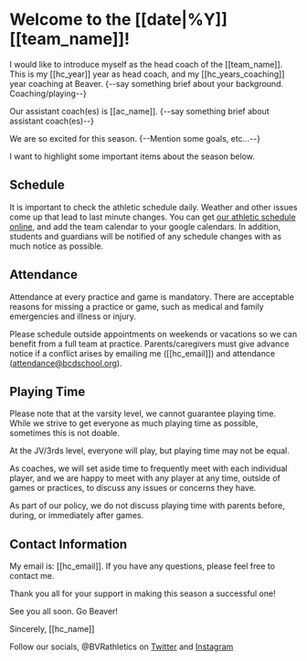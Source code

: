 # Welcome to the [[date|%Y]] [[team_name]]!

I would like to introduce myself as the head coach of the [[team_name]]. This is my [[hc_year]] year as head coach, and my [[hc_years_coaching]] year coaching at Beaver. {--say something brief about your background. Coaching/playing--}

Our assistant coach(es) is [[ac_name]]. {--say something brief about assistant coach(es)--}

We are so excited for this season. {--Mention some goals, etc...--}

I want to highlight some important items about the season below. 

## Schedule

It is important to check the athletic schedule daily. Weather and other issues come up that lead to last minute changes. You can get [our athletic schedule online](https://athletics.bcdschool.org/teams-schedules/ultimate-frisbee), and add the team calendar to your google calendars. In addition, students and guardians will be notified of any schedule changes with as much notice as possible.

## Attendance

Attendance at every practice and game is mandatory. There are acceptable reasons for missing a practice or game, such as medical and family emergencies and illness or injury.

Please schedule outside appointments on weekends or vacations so we can benefit from a full team at practice.  Parents/caregivers must give advance notice if a conflict arises by emailing me ([[hc_email]]) and attendance (attendance@bcdschool.org).

## Playing Time

Please note that at the varsity level, we cannot guarantee playing time. While we strive to get everyone as much playing time as possible, sometimes this is not doable. 

At the JV/3rds  level, everyone will play, but playing time may not be equal.

As coaches, we will set aside time to frequently meet with each individual player, and we are happy to meet with any player at any time, outside of games or practices, to discuss any issues or concerns they have. 

As part of our policy, we do not discuss playing time with parents before, during, or immediately after games. 

## Contact Information

My email is: [[hc_email]]. If you have any questions, please feel free to contact me.

Thank you all for your support in making this season a successful one!

See you all soon. Go Beaver!

Sincerely,
[[hc_name]]

Follow our socials, @BVRathletics on [Twitter](https://twitter.com/BVRathletics) and [Instagram](https://www.instagram.com/BVRathletics/) 